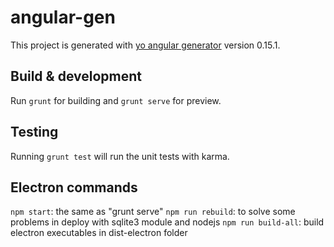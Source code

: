 # angular-gen

This project is generated with [yo angular generator](https://github.com/yeoman/generator-angular)
version 0.15.1.

## Build & development

Run `grunt` for building and `grunt serve` for preview.

## Testing

Running `grunt test` will run the unit tests with karma.

## Electron commands

`npm start`: the same as "grunt serve"
`npm run rebuild`: to solve some problems in deploy with sqlite3 module and nodejs
`npm run build-all`: build electron executables in dist-electron folder
